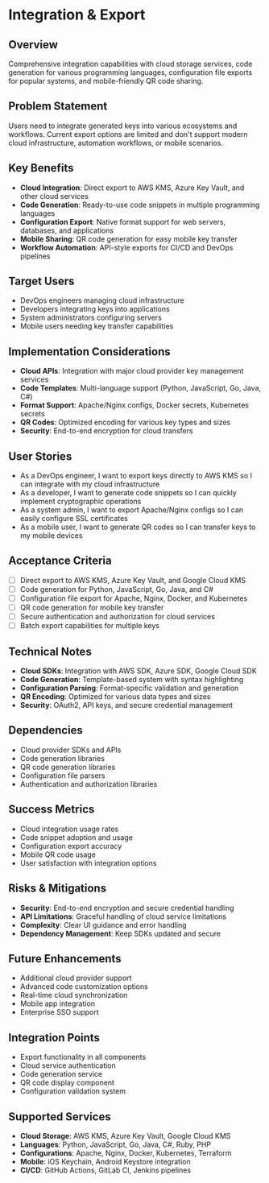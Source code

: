 # Integration & Export

## Overview
Comprehensive integration capabilities with cloud storage services, code generation for various programming languages, configuration file exports for popular systems, and mobile-friendly QR code sharing.

## Problem Statement
Users need to integrate generated keys into various ecosystems and workflows. Current export options are limited and don't support modern cloud infrastructure, automation workflows, or mobile scenarios.

## Key Benefits
- **Cloud Integration**: Direct export to AWS KMS, Azure Key Vault, and other cloud services
- **Code Generation**: Ready-to-use code snippets in multiple programming languages
- **Configuration Export**: Native format support for web servers, databases, and applications
- **Mobile Sharing**: QR code generation for easy mobile key transfer
- **Workflow Automation**: API-style exports for CI/CD and DevOps pipelines

## Target Users
- DevOps engineers managing cloud infrastructure
- Developers integrating keys into applications
- System administrators configuring servers
- Mobile users needing key transfer capabilities

## Implementation Considerations
- **Cloud APIs**: Integration with major cloud provider key management services
- **Code Templates**: Multi-language support (Python, JavaScript, Go, Java, C#)
- **Format Support**: Apache/Nginx configs, Docker secrets, Kubernetes secrets
- **QR Codes**: Optimized encoding for various key types and sizes
- **Security**: End-to-end encryption for cloud transfers

## User Stories
- As a DevOps engineer, I want to export keys directly to AWS KMS so I can integrate with my cloud infrastructure
- As a developer, I want to generate code snippets so I can quickly implement cryptographic operations
- As a system admin, I want to export Apache/Nginx configs so I can easily configure SSL certificates
- As a mobile user, I want to generate QR codes so I can transfer keys to my mobile devices

## Acceptance Criteria
- [ ] Direct export to AWS KMS, Azure Key Vault, and Google Cloud KMS
- [ ] Code generation for Python, JavaScript, Go, Java, and C#
- [ ] Configuration file export for Apache, Nginx, Docker, and Kubernetes
- [ ] QR code generation for mobile key transfer
- [ ] Secure authentication and authorization for cloud services
- [ ] Batch export capabilities for multiple keys

## Technical Notes
- **Cloud SDKs**: Integration with AWS SDK, Azure SDK, Google Cloud SDK
- **Code Generation**: Template-based system with syntax highlighting
- **Configuration Parsing**: Format-specific validation and generation
- **QR Encoding**: Optimized for various data types and sizes
- **Security**: OAuth2, API keys, and secure credential management

## Dependencies
- Cloud provider SDKs and APIs
- Code generation libraries
- QR code generation libraries
- Configuration file parsers
- Authentication and authorization libraries

## Success Metrics
- Cloud integration usage rates
- Code snippet adoption and usage
- Configuration export accuracy
- Mobile QR code usage
- User satisfaction with integration options

## Risks & Mitigations
- **Security**: End-to-end encryption and secure credential handling
- **API Limitations**: Graceful handling of cloud service limitations
- **Complexity**: Clear UI guidance and error handling
- **Dependency Management**: Keep SDKs updated and secure

## Future Enhancements
- Additional cloud provider support
- Advanced code customization options
- Real-time cloud synchronization
- Mobile app integration
- Enterprise SSO support

## Integration Points
- Export functionality in all components
- Cloud service authentication
- Code generation service
- QR code display component
- Configuration validation system

## Supported Services
- **Cloud Storage**: AWS KMS, Azure Key Vault, Google Cloud KMS
- **Languages**: Python, JavaScript, Go, Java, C#, Ruby, PHP
- **Configurations**: Apache, Nginx, Docker, Kubernetes, Terraform
- **Mobile**: iOS Keychain, Android Keystore integration
- **CI/CD**: GitHub Actions, GitLab CI, Jenkins pipelines